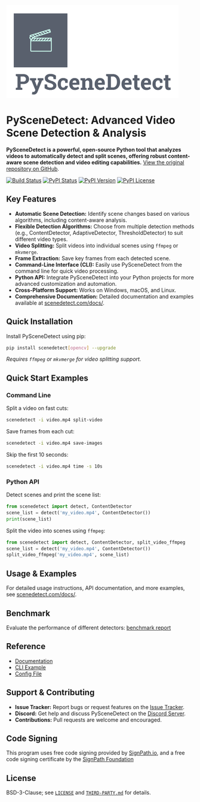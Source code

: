 [![PySceneDetect](https://raw.githubusercontent.com/Breakthrough/PySceneDetect/main/website/pages/img/pyscenedetect_logo_small.png)](https://github.com/Breakthrough/PySceneDetect)

# PySceneDetect: Advanced Video Scene Detection & Analysis

**PySceneDetect is a powerful, open-source Python tool that analyzes videos to automatically detect and split scenes, offering robust content-aware scene detection and video editing capabilities.**  [View the original repository on GitHub](https://github.com/Breakthrough/PySceneDetect).

[![Build Status](https://img.shields.io/github/actions/workflow/status/Breakthrough/PySceneDetect/build.yml)](https://github.com/Breakthrough/PySceneDetect/actions)
[![PyPI Status](https://img.shields.io/pypi/status/scenedetect.svg)](https://pypi.python.org/pypi/scenedetect/)
[![PyPI Version](https://img.shields.io/pypi/v/scenedetect?color=blue)](https://pypi.python.org/pypi/scenedetect/)
[![PyPI License](https://img.shields.io/pypi/l/scenedetect.svg)](https://scenedetect.com/copyright/)

## Key Features

*   **Automatic Scene Detection:** Identify scene changes based on various algorithms, including content-aware analysis.
*   **Flexible Detection Algorithms:** Choose from multiple detection methods (e.g., ContentDetector, AdaptiveDetector, ThresholdDetector) to suit different video types.
*   **Video Splitting:** Split videos into individual scenes using `ffmpeg` or `mkvmerge`.
*   **Frame Extraction:** Save key frames from each detected scene.
*   **Command-Line Interface (CLI):** Easily use PySceneDetect from the command line for quick video processing.
*   **Python API:** Integrate PySceneDetect into your Python projects for more advanced customization and automation.
*   **Cross-Platform Support:** Works on Windows, macOS, and Linux.
*   **Comprehensive Documentation:** Detailed documentation and examples available at [scenedetect.com/docs/](https://www.scenedetect.com/docs/).

## Quick Installation

Install PySceneDetect using pip:

```bash
pip install scenedetect[opencv] --upgrade
```

*Requires `ffmpeg` or `mkvmerge` for video splitting support.*

## Quick Start Examples

### Command Line

Split a video on fast cuts:

```bash
scenedetect -i video.mp4 split-video
```

Save frames from each cut:

```bash
scenedetect -i video.mp4 save-images
```

Skip the first 10 seconds:

```bash
scenedetect -i video.mp4 time -s 10s
```

### Python API

Detect scenes and print the scene list:

```python
from scenedetect import detect, ContentDetector
scene_list = detect('my_video.mp4', ContentDetector())
print(scene_list)
```

Split the video into scenes using `ffmpeg`:

```python
from scenedetect import detect, ContentDetector, split_video_ffmpeg
scene_list = detect('my_video.mp4', ContentDetector())
split_video_ffmpeg('my_video.mp4', scene_list)
```

## Usage & Examples

For detailed usage instructions, API documentation, and more examples, see [scenedetect.com/docs/](https://www.scenedetect.com/docs/).

## Benchmark

Evaluate the performance of different detectors: [benchmark report](benchmark/README.md)

## Reference

*   [Documentation](https://www.scenedetect.com/docs/)
*   [CLI Example](https://www.scenedetect.com/cli/)
*   [Config File](https://www.scenedetect.com/docs/0.6.4/cli/config_file.html)

## Support & Contributing

*   **Issue Tracker:** Report bugs or request features on the [Issue Tracker](https://github.com/Breakthrough/PySceneDetect/issues).
*   **Discord:** Get help and discuss PySceneDetect on the [Discord Server](https://discord.gg/H83HbJngk7).
*   **Contributions:**  Pull requests are welcome and encouraged.

## Code Signing

This program uses free code signing provided by [SignPath.io](https://signpath.io?utm_source=foundation&utm_medium=github&utm_campaign=PySceneDetect), and a free code signing certificate by the [SignPath Foundation](https://signpath.org?utm_source=foundation&utm_medium=github&utm_campaign=PySceneDetect)

## License

BSD-3-Clause; see [`LICENSE`](LICENSE) and [`THIRD-PARTY.md`](THIRD-PARTY.md) for details.